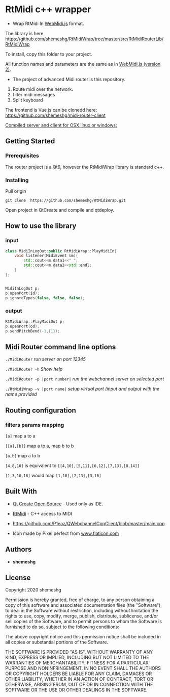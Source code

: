 # RtMidi c++ wrapper

- Wrap RtMidi In [WebMidi.js](https://github.com/djipco/webmidi) format.

The library is here https://github.com/shemeshg/RtMidiWrap/tree/master/src/RtMidiRouterLib/RtMidiWrap 

To install, copy this folder to your project.

All function names and parameters are the same as in [WebMidi.js (version 2)](https://github.com/djipco/webmidi).

- The project of advanced Midi router is this repository.

1. Route midi over the network.
2. filter midi messages
3. Split keyboard

The frontend is Vue js can be clonedd here:
https://github.com/shemeshg/midi-router-client

[Compiled server and client for OSX,linux or windows:](https://sourceforge.net/projects/midi-router-client/)



## Getting Started

### Prerequisites

The router project is a Qt6, however the RtMidiWrap library is standard c++.


### Installing
Pull origin

```
git clone  https://github.com/shemeshg/RtMidiWrap.git
```

Open project in QtCreate and compile and qtdeploy.

## How to use the library

### input

```c++
class MidiInLogOut:public RtMidiWrap::PlayMidiIn{
    void listener(MidiEvent &m){
        std::cout<<m.data1<<" ";
        std::cout<<m.data2<<std::endl;
    }
};


MidiInLogOut p;
p.openPort(id);
p.ignoreTypes(false, false, false);
 ```

### output

```c++
RtMidiWrap::PlayMidiOut p;
p.openPort(od);
p.sendPitchBend(-1,{1});
```

## Midi Router command line options

`./MidiRouter` *run server on port 12345*

`./MidiRouter -h`  *Show help*

`./MidiRouter -p |port number|`  *run the webchannel server on selected port*

`./RtMidiWrap -v |port name|` *setup virtual port (input and output with the name provided*


## Routing configuration

### filters params mapping

`[a]` map a to a

`[[a],[b]]` map a to a, map b to b

`[a,b]` map a to b

`[4,8,10]` is equivalent to `[[4,10],[5,11],[6,12],[7,13],[8,14]]` 

`[1,3,10,16]` would map `[1,10],[2,13],[3,16]`

## Built With

- [Qt Create Open Source](https://www.qt.io/) - Used only as IDE.

- [RtMidi](https://www.music.mcgill.ca/~gary/rtmidi/) - C++ access to MIDI

- https://github.com/P1eaz/QWebchannelCppClient/blob/master/main.cpp

- Icon made by Pixel perfect from www.flaticon.com

## Authors

- **shemeshg**

## License

Copyright 2020 shemeshg

Permission is hereby granted, free of charge, to any person obtaining a copy of this software and associated documentation files (the "Software"), to deal in the Software without restriction, including without limitation the rights to use, copy, modify, merge, publish, distribute, sublicense, and/or sell copies of the Software, and to permit persons to whom the Software is furnished to do so, subject to the following conditions:

The above copyright notice and this permission notice shall be included in all copies or substantial portions of the Software.

THE SOFTWARE IS PROVIDED "AS IS", WITHOUT WARRANTY OF ANY KIND, EXPRESS OR IMPLIED, INCLUDING BUT NOT LIMITED TO THE WARRANTIES OF MERCHANTABILITY, FITNESS FOR A PARTICULAR PURPOSE AND NONINFRINGEMENT. IN NO EVENT SHALL THE AUTHORS OR COPYRIGHT HOLDERS BE LIABLE FOR ANY CLAIM, DAMAGES OR OTHER LIABILITY, WHETHER IN AN ACTION OF CONTRACT, TORT OR OTHERWISE, ARISING FROM, OUT OF OR IN CONNECTION WITH THE SOFTWARE OR THE USE OR OTHER DEALINGS IN THE SOFTWARE.
